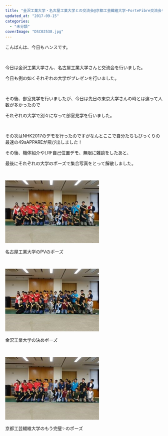 ```yaml
---
title: "金沢工業大学・名古屋工業大学との交流会@京都工芸繊維大学~ForteFibre交流会ラッシュその2~"
updated_at: "2017-09-15"
categories: 
  - "未分類"
coverImage: "DSC02538.jpg"
---
```


こんばんは、今日もハンスです。

 

今日は金沢工業大学さん、名古屋工業大学さんと交流会を行いました。

今日も例の如くそれぞれの大学がプレゼンを行いました。

 

その後、部室見学を行いましたが、今日は先日の東京大学さんの時とは違って人数が多かったので

それぞれの大学で別々になって部室見学を行いました。

 

その次はNHK2017のデモを行ったのですがなんとここで自分たちもびっくりの最速の49sAPPAREが飛び出しました！

その後、機体紹介やLRF自己位置デモ、無限に雑談をしたあと、

最後にそれぞれの大学のポーズで集合写真をとって解散しました。

 

[![](images/DSC02544-300x200.jpg)](http://www.fortefibre.net/blog/wp-content/uploads/2017/09/DSC02544.jpg)

名古屋工業大学のPVのポーズ

 

[![](images/DSC02539-300x200.jpg)](http://www.fortefibre.net/blog/wp-content/uploads/2017/09/DSC02539.jpg)

金沢工業大学の決めポーズ

 

[![](images/DSC02538-300x200.jpg)](http://www.fortefibre.net/blog/wp-content/uploads/2017/09/DSC02538.jpg)

京都工芸繊維大学のもう完璧✨のポーズ
